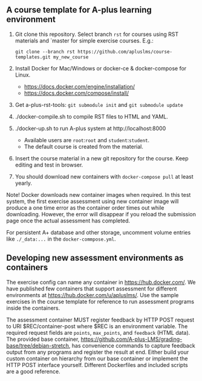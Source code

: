 

## A course template for A-plus learning environment

1. Git clone this repository. Select branch `rst` for courses using RST materials and `master for simple exercise courses. E.g.:

    `git clone --branch rst https://github.com/apluslms/course-templates.git my_new_course`

2. Install Docker for Mac/Windows or docker-ce & docker-compose for Linux.
    * https://docs.docker.com/engine/installation/
    * https://docs.docker.com/compose/install/

2. Get a-plus-rst-tools: `git submodule init` and `git submodule update`

3. ./docker-compile.sh to compile RST files to HTML and YAML.

4. ./docker-up.sh to run A-plus system at http://localhost:8000
    * Available users are `root`:`root` and `student`:`student`.
    * The default course is created from the material.

5. Insert the course material in a new git repository for the course.
Keep editing and test in browser.

6. You should download new containers with `docker-compose pull` at least yearly.

Note! Docker downloads new container images when required. In this test system,
the first exercise assessment using new container image will produce a one time
error as the container order times out while downloading. However, the error
will disappear if you reload the submission page once the actual assessment has
completed.

For persistent A+ database and other storage, uncomment volume entries like
`./_data:...` in the `docker-commpose.yml`.

## Developing new assessment environments as containers

The exercise config can name any container in https://hub.docker.com/. We have
published few containers that support assessment for different environments at
https://hub.docker.com/u/apluslms/. Use the sample exercises in the course
template for reference to run assessment programs inside the containers.

The assessment container MUST register feedback by HTTP POST request to URI
$REC/container-post where $REC is an environment variable. The required request
fields are `points`, `max_points`, and `feedback` (HTML data). The provided base
container, https://github.com/A-plus-LMS/grading-base/tree/debian-stretch, has
convenience commands to capture feedback output from any programs and register
the result at end. Either build your custom container on hierarchy from our
base container or implement the HTTP POST interface yourself. Different
Dockerfiles and included scripts are a good reference.
